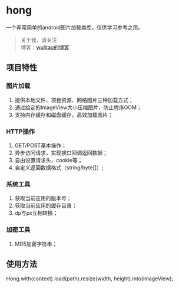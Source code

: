 # hong
一个非常简单的android图片加载类库，仅供学习参考之用。

> 关于我，请关注  
博客：[wulitao的博客](http://www.wulitao.xyz "wulitao的博客")

## 项目特性

### 图片加载

 1. 提供本地文件、项目资源、网络图片三种加载方式；
 2. 通过给定的ImageView大小压缩图片，防止程序OOM；
 3. 支持内存缓存和磁盘缓存，高效加载图片；

### HTTP操作

 1. GET/POST基本操作；
 2. 异步访问请求，实现接口回调返回数据；
 3. 自由设置请求头，cookie等；
 4. 自定义返回数据格式（string/byte[]）;

### 系统工具

 1. 获取当前应用的版本号；
 2. 获取当前应用的缓存目录；
 3. dp与px互相转换；

### 加密工具

 1. MD5加密字符串；

## 使用方法

Hong.with(context).load(path).resize(width, height).into(imageView);